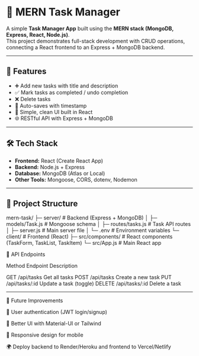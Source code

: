 # 📝 MERN Task Manager

A simple **Task Manager App** built using the **MERN stack (MongoDB, Express, React, Node.js)**.  
This project demonstrates full-stack development with CRUD operations, connecting a React frontend to an Express + MongoDB backend.

---

## 🚀 Features
- ➕ Add new tasks with title and description  
- ✅ Mark tasks as completed / undo completion  
- ❌ Delete tasks  
- 📅 Auto-saves with timestamp  
- 🎨 Simple, clean UI built in React  
- 🌐 RESTful API with Express + MongoDB  

---

## 🛠️ Tech Stack
- **Frontend:** React (Create React App)  
- **Backend:** Node.js + Express  
- **Database:** MongoDB (Atlas or Local)  
- **Other Tools:** Mongoose, CORS, dotenv, Nodemon  

---

## 📂 Project Structure



mern-task/ ├─ server/               # Backend (Express + MongoDB) │  ├─ models/Task.js     # Mongoose schema │  ├─ routes/tasks.js    # Task API routes │  ├─ server.js          # Main server file │  └─ .env               # Environment variables └─ client/               # Frontend (React) ├─ src/components/    # React components (TaskForm, TaskList, TaskItem) └─ src/App.js         # Main React app


📌 API Endpoints

Method	Endpoint	Description

GET	/api/tasks	Get all tasks
POST	/api/tasks	Create a new task
PUT	/api/tasks/:id	Update a task (toggle)
DELETE	/api/tasks/:id	Delete a task



---

🎯 Future Improvements

🔐 User authentication (JWT login/signup)

🎨 Better UI with Material-UI or Tailwind

📱 Responsive design for mobile

🌍 Deploy backend to Render/Heroku and frontend to Vercel/Netlify
